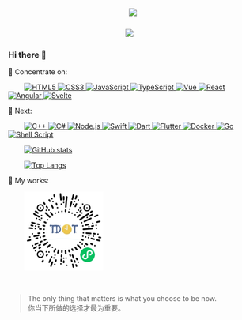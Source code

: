 <!-- 动态打字效果 -->
<h1 align="center">
  <a href="https://www.cgbin.xyz">
    <img src="https://readme-typing-svg.herokuapp.com/?lines=你当下所做的选择才最为重要!&center=true&size=27">
  </a>
</h1>

<!-- 个人资料徽标 -->
<div align="center">
  <a href="https://blog.csdn.net/weixin_43802738"><img src="https://img.shields.io/badge/CSDN-%E5%8D%9A%E5%AE%A2-c32136"></a>&emsp;
</div>

<!--
**cgbin24/cgbin24** is a ✨ _special_ ✨ repository because its `README.md` (this file) appears on your GitHub profile.

Here are some ideas to get you started:

- 🔭 I’m currently working on ...
- 🌱 I’m currently learning ...
- 👯 I’m looking to collaborate on ...
- 🤔 I’m looking for help with ...
- 💬 Ask me about ...
- 📫 How to reach me: ...
- 😄 Pronouns: ...
- ⚡ Fun fact: ...
-->

### Hi there 👋

💪 Concentrate on:

&emsp;&emsp;
<a href="https://blog.csdn.net/weixin_43802738">
  ![HTML5](https://img.shields.io/badge/HTML5-E34F26?style=flat-square&logo=html5&logoColor=white)
</a>
<a href="https://blog.csdn.net/weixin_43802738">
  ![CSS3](https://img.shields.io/badge/CSS3-1572B6?style=flat-square&logo=css3&logoColor=white)
</a>
<a href="https://blog.csdn.net/weixin_43802738">
  ![JavaScript](https://img.shields.io/badge/JavaScript-F7DF1E?style=flat-square&logo=javascript&logoColor=black)
</a>
<a href="https://blog.csdn.net/weixin_43802738">
  ![TypeScript](https://img.shields.io/badge/TypeScript-007ACC?style=flat-square&logo=typescript&logoColor=white)
</a>
<a href="https://blog.csdn.net/weixin_43802738">
  ![Vue](https://img.shields.io/badge/Vue-4FC08D?style=flat-square&logo=vue.js&logoColor=white)
</a>
<a href="https://blog.csdn.net/weixin_43802738">
  ![React](https://img.shields.io/badge/React-61DAFB?style=flat-square&logo=react&logoColor=white)
</a>
<a href="https://blog.csdn.net/weixin_43802738">
  ![Angular](https://img.shields.io/badge/Angular-DD0031?style=flat-square&logo=angular&logoColor=white)
</a>
<a href="https://blog.csdn.net/weixin_43802738">
  ![Svelte](https://img.shields.io/badge/Svelte-FF3E00?style=flat-square&logo=svelte&logoColor=white)
</a>
  
🧾 Next:

&emsp;&emsp;
<a href="https://blog.csdn.net/weixin_43802738">
  ![C++](https://img.shields.io/badge/C++-00599C?style=flat-square&logo=c%2B%2B&logoColor=white)
</a>
<a href="https://blog.csdn.net/weixin_43802738">
  ![C#](https://img.shields.io/badge/C%23-239120?style=flat-square&logo=c-sharp&logoColor=white)
</a>
<a href="https://blog.csdn.net/weixin_43802738">
  ![Node.js](https://img.shields.io/badge/Node.js-339933?style=flat-square&logo=node.js&logoColor=white)
</a>
<a href="https://blog.csdn.net/weixin_43802738">
  ![Swift](https://img.shields.io/badge/Swift-FA7343?style=flat-square&logo=swift&logoColor=white)
</a>
<a href="https://blog.csdn.net/weixin_43802738">
  ![Dart](https://img.shields.io/badge/Dart-0175C2?style=flat-square&logo=dart&logoColor=white)
</a>
<a href="https://blog.csdn.net/weixin_43802738">
  ![Flutter](https://img.shields.io/badge/Flutter-02569B?style=flat-square&logo=flutter&logoColor=white)
</a>
<a href="https://blog.csdn.net/weixin_43802738">
  ![Docker](https://img.shields.io/badge/Docker-2496ED?style=flat-square&logo=docker&logoColor=white)
</a>
<a href="https://blog.csdn.net/weixin_43802738">
  ![Go](https://img.shields.io/badge/Go-00ADD8?style=flat-square&logo=go&logoColor=white)
</a>
<a href="https://blog.csdn.net/weixin_43802738">
  ![Shell Script](https://img.shields.io/badge/Shell_Script-121011?style=flat-square&logo=gnu-bash&logoColor=white)
</a>

<!-- 仓库状态统计 -->
&emsp;&emsp;
<a href="https://blog.csdn.net/weixin_43802738">
  ![GitHub stats](https://github-readme-stats.vercel.app/api?username=cgbin24&show_icons=true&theme=tokyonight)
</a>

<!-- 常用语言占比统计 -->
&emsp;&emsp;
<a href="https://blog.csdn.net/weixin_43802738">
  ![Top Langs](https://github-readme-stats.vercel.app/api/top-langs/?username=cgbin24&layout=compact&theme=tokyonight)
</a>

🧠 My works:

&emsp;&emsp;
<img width="160" src="https://raw.githubusercontent.com/cgbin24/cgbin24/master/sources/projects/miniapp/images/TDot.png" />

&emsp;&emsp;


> The only thing that matters is what you choose to be now.<br/>
你当下所做的选择才最为重要。
